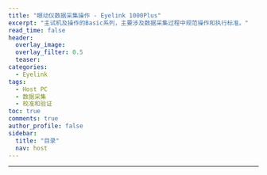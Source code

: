 ```yaml
---
title: "眼动仪数据采集操作 - Eyelink 1000Plus"
excerpt: "主试机及操作的Basic系列，主要涉及数据采集过程中规范操作和执行标准。"
read_time: false
header:
  overlay_image: 
  overlay_filter: 0.5
  teaser: 
categories:
  - Eyelink
tags:
  - Host PC
  - 数据采集
  - 校准和验证
toc: true
comments: true
author_profile: false
sidebar:
  title: "目录"
  nav: host
---
```


---

# 